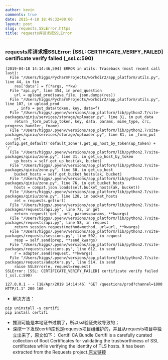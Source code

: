 ```yaml
---
author: kevin
comments: true
date: 2015-4-18 18:49:32+00:00
layout: post
slug: requests,SSLError,https
title: requests库请求报SSLError
---
```


### requests库请求报SSLError: [SSL: CERTIFICATE_VERIFY_FAILED] certificate verify failed (_ssl.c:590)

```shell
[2019-04-18 14:14:46,594] ERROR in utils: Traceback (most recent call last):
  File "/Users/higgs/PycharmProjects/workdir2/app_platform/utils.py", line 44, in fin
    res['data'] = f(*args, **kw)
  File "api.py", line 354, in prod_question
    url = upload_prod(save_file, json.dumps(res))
  File "/Users/higgs/PycharmProjects/workdir2/app_platform/utils.py", line 107, in upload_prod
    _, info = put_data(token, key, data=f)
  File "/Users/higgs/.pyenv/versions/app_platform/lib/python2.7/site-packages/qiniu/services/storage/uploader.py", line 31, in put_data
    return _form_put(up_token, key, data, params, mime_type, crc, progress_handler, fname)
  File "/Users/higgs/.pyenv/versions/app_platform/lib/python2.7/site-packages/qiniu/services/storage/uploader.py", line 81, in _form_put
    url = config.get_default('default_zone').get_up_host_by_token(up_token) + '/'
  File "/Users/higgs/.pyenv/versions/app_platform/lib/python2.7/site-packages/qiniu/zone.py", line 31, in get_up_host_by_token
    up_hosts = self.get_up_host(ak, bucket)
  File "/Users/higgs/.pyenv/versions/app_platform/lib/python2.7/site-packages/qiniu/zone.py", line 50, in get_up_host
    bucket_hosts = self.get_bucket_hosts(ak, bucket)
  File "/Users/higgs/.pyenv/versions/app_platform/lib/python2.7/site-packages/qiniu/zone.py", line 76, in get_bucket_hosts
    hosts = compat.json.loads(self.bucket_hosts(ak, bucket))
  File "/Users/higgs/.pyenv/versions/app_platform/lib/python2.7/site-packages/qiniu/zone.py", line 128, in bucket_hosts
    ret = requests.get(url)
  File "/Users/higgs/.pyenv/versions/app_platform/lib/python2.7/site-packages/requests/api.py", line 72, in get
    return request('get', url, params=params, **kwargs)
  File "/Users/higgs/.pyenv/versions/app_platform/lib/python2.7/site-packages/requests/api.py", line 58, in request
    return session.request(method=method, url=url, **kwargs)
  File "/Users/higgs/.pyenv/versions/app_platform/lib/python2.7/site-packages/requests/sessions.py", line 502, in request
    resp = self.send(prep, **send_kwargs)
  File "/Users/higgs/.pyenv/versions/app_platform/lib/python2.7/site-packages/requests/sessions.py", line 612, in send
    r = adapter.send(request, **kwargs)
  File "/Users/higgs/.pyenv/versions/app_platform/lib/python2.7/site-packages/requests/adapters.py", line 514, in send
    raise SSLError(e, request=request)
SSLError: [SSL: CERTIFICATE_VERIFY_FAILED] certificate verify failed (_ssl.c:590)

127.0.0.1 - - [18/Apr/2019 14:14:46] "GET /questions/prod?channel=1000 HTTP/1.1" 200 160
```
* 解决方法：
``` shell
pip uninstall -y certifi
pip install certifi   
```
* 推测可能是本地证书过期了，所以ssl验证失败导致的；
* 深挖一下发现certifi库也是requests项目组维护的，并且从requests项目中独立出来了，原文如下：
Certifi CA Bundle
Certifi is a carefully curated collection of Root Certificates for validating the trustworthiness of SSL certificates while verifying the identity of TLS hosts. It has been extracted from the Requests project.[原文链接](http://docs.python-requests.org/en/latest/community/recommended/)
